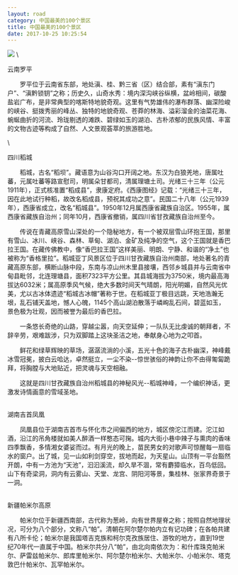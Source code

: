 ```yaml
---
layout: road
category: 中国最美的100个景区
title: 中国最美的100个景区
date: 2017-10-25 10:25:54
---
```

![](http://www.chla.com.cn/uploadfile/2011/0531/20110531100501919.jpg)
\

云南罗平

　　罗平位于云南省东部，地处滇、桂、黔三省（区）结合部，素有“滇东门户”、“滇黔锁钥”之称；历史久，山奇水秀：境内深沟峡谷纵横，盆岭相间，碳酸盐岩广布，是非常典型的喀斯特地貌奇观。这里有气势雄伟的瀑布群落、幽深险峻的峡谷、挺拨秀丽的峰丛、独特的地貌奇观、苍莽的林海、溢彩溜金的油菜花海、蜿蜒曲折的河流、玲珑剔透的滩跌、碧绿如玉的湖泊、古朴浓郁的民族风情、丰富的文物古迹等构成了自然、人文景观荟萃的旅游胜地。

\

四川稻城

　　稻城，古名“稻坝”。藏语意为山谷沟口开阔之地。东汉为白狼羌地，唐属吐蕃，元属吐蕃等路宣慰司，明属朵甘都司，清属理塘土司。光绪三十三年（公元1911年），正式核准置“稻成县”，隶康定府。《西康图经》记载：“光绪三十三年，因在此地试行种稻，故改名稻成县，预祝其成功之意”。民国二十八年（公元1939年），西康省成立，改名“稻城县”。1950年12月属西康省藏族自治区。1955年，属西康省藏族自治州；同年10月，西康省撤销，属四川省甘孜藏族自治州至今。

　　传说在青藏高原雪山深处的一个隐秘地方，有一个被双层雪山环抱王国，那里有雪山、冰川、峡谷、森林、草甸、湖泊、金矿及纯净的空气，这个王国就是香巴拉王国。在藏传佛教中，像“香巴拉王国”这样美丽、明朗、宁静、和谐的“净土”也被称为“香格里拉”。稻城亚丁风景区位于四川甘孜藏族自治州南部，地处著名的青藏高原东部，横断山脉中段，东南与凉山州木里县接壤，西邻乡城县并与云南省中甸县毗邻，北连理塘县，面积7323平方公里。其县城海拔为3750米，境内最高海拔达6032米；属高原季风气候，绝大多数时间天气晴朗，阳光明媚，自然风光优美，尤以古冰体遗迹“稻城古冰帽”著称于世。在稻城亚丁极目远跳，天地浩瀚无垠，乱石铺天盖地，憾人心魄，1145个高山湖泊散落于嶙峋乱石间，碧蓝如玉，景色极为壮观，因而被誉为最后的香巴拉。

　　一条悠长奇绝的山路，穿越尘嚣，向天空延伸；一队队无比虔诚的朝拜者，不辞辛劳，艰难跋涉，只为双脚踏上这块圣洁之地，奉献身心地为之叩首。

　　鲜花和绿草辉映的草场，潺潺流淌的小溪，五光十色的海子古朴幽深，神峰戴冰雪冠冕，披白云哈达，卓然挺立，一尘不染--惊世骇俗的神韵让你不由得匍匐跪拜，将胸膛与大地贴近，把灵魂与天空相融。

　　这就是四川甘孜藏族自治州稻城县的神秘风光--稻城神峰，一个编织神话，更激发诗情画意的雪域圣地。


\
湖南吉首凤凰

　　凤凰县位于湖南吉首市与怀化市之间偏西的地方，城区傍沱江而建。沱江如酒，沿江的吊角楼就如美人醉酒一样憨态可掬。城内大街小巷中辣子与熏肉的香味四季飘香，多情湘女婆娑而过。有月光的晚上，苗民男女的对歌声可惊醒每一扇临水的窗户。出了城，见一山如利剑穿空，拔地而起，为天星山。山顶有一平台豁然开朗，中有一方池为“天池”，汩汩溪流，却久旱不涸，常有麝獐临水，百鸟低回。山下有奇梁洞，洞内有云雾山、天堂、龙宫、阴阳河等景，集桂林、张家界奇景于一洞。

\
新疆帕米尔高原

　　帕米尔位于新疆西南部，古代称为葱岭，向有世界屋脊之称；按照自然地理状况，可分为八个部分，文称八“帕”。清朝在阿尔楚尔帕内立有记功碑；在各帕共建有八所卡伦；帕米尔是我国塔吉克族和柯尔克孜族居住、游牧的地方，直到19世纪70年代一直属于中国。柏米尔共分八“帕”，由北向南依次为：和什库珠克帕米尔、萨雷兹帕米尔、郎库里帕米尔、阿尔楚尔柏米尔、大帕米尔、小帕米尔、塔克敦巴什帕米尔、瓦罕帕米尔。


